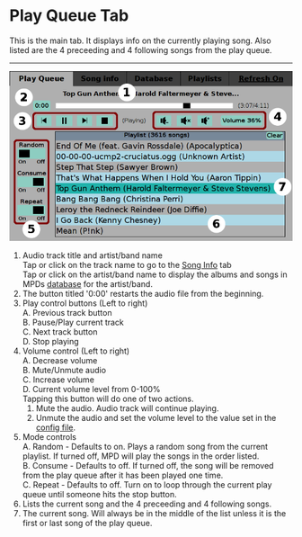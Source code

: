 # Play Queue Tab

This is the main tab. It displays info on the currently playing song. Also listed are the 4 preceeding and 4 following songs from the play queue.

---

![Screenshot of Play Queue tab](./playqueue_tab.png)

1. Audio track title and artist/band name  
 Tap or click on the track name to go to the [Song Info](./songinfo.md) tab  
 Tap or click on the artist/band name to display the albums and songs in MPDs [database](./database.md) for the artist/band.
2. The button titled '0:00' restarts the audio file from the beginning.
3. Play control buttons (Left to right)  
  A. Previous track button  
  B. Pause/Play current track  
  C. Next track button  
  D. Stop playing
4. Volume control (Left to right)  
  A. Decrease volume  
  B. Mute/Unmute audio  
  C. Increase volume  
  D. Current volume level from 0-100%  
   Tapping this button will do one of two actions.
   1. Mute the audio. Audio track will continue playing.
   2. Unmute the audio and set the volume level to the value set in the [config file](./configfile.md).
5. Mode controls  
 A. Random - Defaults to on. Plays a random song from the current playlist. If turned off, MPD will play the songs in the order listed.  
 B. Consume - Defaults to off. If turned off, the song will be removed from the play queue after it has been played one time.  
 C. Repeat - Defaults to off. Turn on to loop through the current play queue until someone hits the stop button.
6. Lists the current song and the 4 preceeding and 4 following songs.
7. The current song. Will always be in the middle of the list unless it is the first or last song of the play queue.
